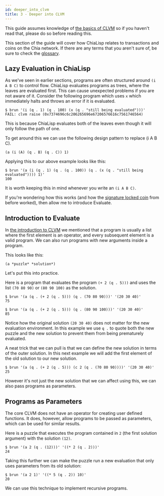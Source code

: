 ```yaml
---
id: deeper_into_clvm
title: 3 - Deeper into CLVM
---
```


This guide assumes knowledge of [the basics of CLVM](/docs/) so if you haven't read that, please do so before reading this.

This section of the guide will cover how ChiaLisp relates to transactions and coins on the Chia network. If there are any terms that you aren't sure of, be sure to check the [glossary](/docs/glossary).

## Lazy Evaluation in ChiaLisp

As we've seen in earlier sections, programs are often structured around `(i A B C)` to control flow. ChiaLisp evaluates programs as trees, where the leaves are evaluated first. This can cause unexpected problems if you are not aware of it. Consider the following program which uses `x` which immediately halts and throws an error if it is evaluated.

```chialisp
$ brun '(i (q . 1) (q . 100) (x (q . "still being evaluated")))'
FAIL: clvm raise (0x7374696c6c206265696e67206576616c7561746564)
```

This is because ChiaLisp evaluates both of the leaves even though it will only follow the path of one.

To get around this we can use the following design pattern to replace (i A B C).

```chialisp
(a (i (A) (q . B) (q . C)) 1)
```

Applying this to our above example looks like this:

```chialisp
$ brun '(a (i (q . 1) (q . (q . 100)) (q . (x (q . "still being evaluated")))) 1)'
100
```

It is worth keeping this in mind whenever you write an `(i A B C)`.

If you're wondering how this works (and how the [signature locked coin](/docs/coins_spends_and_wallets#example-signature-locked-coin) from before worked), then allow me to introduce Evaluate.

## Introduction to Evaluate

In [the introduction to CLVM](/docs/) we mentioned that a program is usually a list where the first element is an operator, and every subsequent element is a valid program. We can also run programs with new arguments inside a program.

This looks like this:

```chialisp
(a *puzzle* *solution*)
```

Let's put this into practice.

Here is a program that evaluates the program `(+ 2 (q . 5)))` and uses the list `(70 80 90)` or `(80 90 100)` as the solution.

```chialisp
$ brun '(a (q . (+ 2 (q . 5))) (q . (70 80 90)))' '(20 30 40)'
75

$ brun '(a (q . (+ 2 (q . 5))) (q . (80 90 100)))' '(20 30 40)'
85
```

Notice how the original solution `(20 30 40)` does not matter for the new evaluation environment. In this example we use `q .` to quote both the new puzzle and the new solution to prevent them from being prematurely evaluated.

A neat trick that we can pull is that we can define the new solution in terms of the outer solution. In this next example we will add the first element of the old solution to our new solution.

```chialisp
$ brun '(a (q . (+ 2 (q . 5))) (c 2 (q . (70 80 90))))' '(20 30 40)'
25
```

However it's not just the new solution that we can affect using this, we can also pass programs as parameters.

## Programs as Parameters

The core CLVM does not have an operator for creating user defined functions. It does, however, allow programs to be passed as parameters, which can be used for similar results.

Here is a puzzle that executes the program contained in `2` (the first solution argument) with the solution `(12)`.

```chialisp
$ brun '(a 2 (q . (12)))' '((* 2 (q . 2)))'
24
```

Taking this further we can make the puzzle run a new evaluation that only uses parameters from its old solution:

```chialisp
$ brun '(a 2 1)' '((* 5 (q . 2)) 10)'
20
```

We can use this technique to implement recursive programs.
